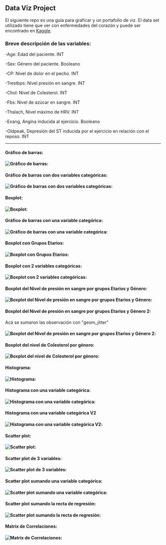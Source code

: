 
## Data Viz Project
El siguiente repo es una guía para graficar y un portafolio de viz.
El data set utilizado tiene que ver con enfermedades del corazón y puede ser encontrado en [Kaggle](https://www.kaggle.com/ronitf/heart-disease-uci).

### Breve descripción de las variables:

-Age: Edad del paciente. INT

-Sex: Género del paciente. Booleano

-CP: Nivel de dolor en el pecho. INT

-Trestbps: Nivel presión en sangre. INT

-Chol: Nivel de Colesterol. INT

-Fbs: Nivel de azúcar en sangre. INT

-Thalach, Nivel máximo de HRV. INT

-Exang, Angina inducida al ejercicio. Booleano

-Oldpeak, Depresión del ST inducida por el ejercicio en relación con el reposo. INT

*** 

#### Gráfico de barras:
#### ![Gráfico de barras](/img/G1.png):

#### Gráfico de barras con dos variables categóricas:
#### ![Gráfico de barras con dos variables categóricas](img/G2.png):

#### Boxplot:
#### ![Boxplot](img/G3.png):

#### Gráfico de barras con una variable categórica:
#### ![Gráfico de barras con una variable categórica](img/G4.png):

#### Boxplot con Grupos Etarios:
#### ![Boxplot con Grupos Etarios](img/G5.png):

#### Boxplot con 2 variables categóricas:
#### ![Boxplot con 2 variables categóricas](img/G6.png):

#### Boxplot del Nivel de presión en sangre por grupos Etarios y Género:
#### ![Boxplot del Nivel de presión en sangre por grupos Etarios y Género](img/G7.png):

#### Boxplot del Nivel de presión en sangre por grupos Etarios y Género 2:
Acá se sumaron las observación con "geom_jitter"
#### ![Boxplot del Nivel de presión en sangre por grupos Etarios y Género 2](img/G8.png):

#### Boxplot del nivel de Colesterol por género:
#### ![Boxplot del nivel de Colesterol por género](img/G9.png):

#### Histograma:
#### ![Histograma](img/G10.png):

#### Histograma con una variable categórica:
#### ![Histograma con una variable categórica](img/G11.png):

#### Histograma con una variable categórica V2
#### ![Histograma con una variable categórica V2](img/G12.png):

#### Scatter plot:
#### ![Scatter plot](img/G13.png):

#### Scatter plot de 3 variables:
#### ![Scatter plot de 3 variables](img/G14.png):

#### Scatter plot sumando una variable categórica:
#### ![Scatter plot sumando una variable categórica](img/G15.png):

#### Scatter plot sumando la recta de regresión:
#### ![Scatter plot sumando la recta de regresión](img/G16.png):

#### Matrix de Correlaciones:
#### ![Matrix de Correlaciones](img/G17.png):
